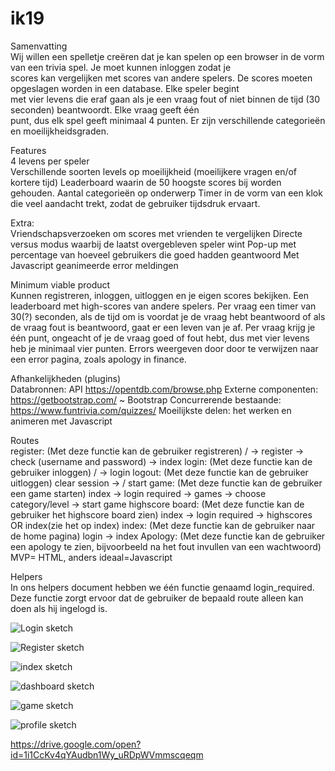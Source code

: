 # ik19

Samenvatting <br>
Wij willen een spelletje creëren dat je kan spelen op een browser in de vorm van een trivia spel. Je moet kunnen inloggen zodat je <br>scores kan vergelijken met scores van andere spelers. De scores moeten opgeslagen worden in een database.  Elke speler begint <br>met vier levens die eraf gaan als je een vraag fout of niet binnen de tijd (30 seconden) beantwoordt. Elke vraag geeft één <br>punt, dus elk spel geeft minimaal 4 punten. Er zijn verschillende categorieën en moeilijkheidsgraden.

Features<br>
4 levens per speler<br>
Verschillende soorten levels op moeilijkheid (moeilijkere vragen en/of kortere tijd)
Leaderboard waarin de 50 hoogste scores bij worden gehouden.
Aantal categorieën op onderwerp
Timer in de vorm van een klok die veel aandacht trekt, zodat de gebruiker tijdsdruk ervaart.

Extra:<br>
Vriendschapsverzoeken om scores met vrienden te vergelijken
Directe versus modus waarbij de laatst overgebleven speler wint
Pop-up met percentage van hoeveel gebruikers die goed hadden geantwoord
Met Javascript geanimeerde error meldingen

Minimum viable product<br>
Kunnen registreren, inloggen, uitloggen en je eigen scores bekijken. Een leaderboard met high-scores van andere spelers. Per vraag een timer van 30(?) seconden, als de tijd om is voordat je de vraag hebt beantwoord of als de vraag fout is beantwoord, gaat er een leven van je af. Per vraag krijg je één punt, ongeacht of je de vraag goed of fout hebt, dus met vier levens heb je minimaal vier punten. Errors weergeven door door te verwijzen naar een error pagina, zoals apology in finance.

Afhankelijkheden (plugins) <br>
Databronnen: API https://opentdb.com/browse.php
Externe componenten: https://getbootstrap.com/ ~ Bootstrap
Concurrerende bestaande: https://www.funtrivia.com/quizzes/
Moeilijkste delen: het werken en animeren met Javascript

Routes<br>
register: (Met deze functie kan de gebruiker registreren) / → register → check (username and password) → index
login: (Met deze functie kan de gebruiker inloggen) / → login
logout: (Met deze functie kan de gebruiker uitloggen) clear session → /
start game: (Met deze functie kan de gebruiker een game starten) index → login required → games → choose category/level → start game
highscore board: (Met deze functie kan de gebruiker het highscore board zien) index → login required → highscores OR index(zie het op index)
index: (Met deze functie kan de gebruiker naar de home pagina) login → index
Apology: (Met deze functie kan de gebruiker een apology te zien, bijvoorbeeld na het fout invullen van een wachtwoord) MVP= HTML, anders ideaal=Javascript

Helpers<br>
In ons helpers document hebben we één functie genaamd login_required.
Deze functie zorgt ervoor dat de gebruiker de bepaald route alleen kan doen als hij ingelogd is.

![Login sketch](https://raw.githubusercontent.com/Svanmansom/ik19/master/Schetsen/login.png)

![Register sketch](https://raw.githubusercontent.com/Svanmansom/ik19/master/Schetsen/register.png)

![index sketch](https://raw.githubusercontent.com/Svanmansom/ik19/master/Schetsen/index.png)

![dashboard sketch](https://raw.githubusercontent.com/Svanmansom/ik19/master/Schetsen/dashboard.png)

![game sketch](https://raw.githubusercontent.com/Svanmansom/ik19/master/Schetsen/game.png)

![profile sketch](https://raw.githubusercontent.com/Svanmansom/ik19/master/Schetsen/profile.png)

https://drive.google.com/open?id=1i1CcKv4qYAudbn1Wy_uRDpWVmmscqeqm

